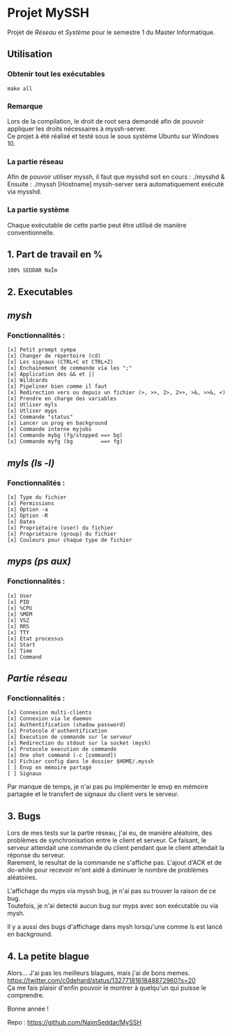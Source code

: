 # Projet MySSH
Projet de *Réseau* et *Système* pour le semestre 1 du Master Informatique.

## Utilisation  
### Obtenir tout les exécutables
    make all  
    
### Remarque  
Lors de la compilation, le droit de root sera demandé afin de pouvoir appliquer les droits nécessaires à myssh-server.  
Ce projet à été réalisé et testé sous le sous système Ubuntu sur Windows 10.  

### La partie réseau  
Afin de pouvoir utiliser myssh, il faut que mysshd soit en cours :
  ./mysshd &
Ensuite :
  ./myssh [Hostname]
myssh-server sera automatiquement exécuté via mysshd.  

### La partie système
Chaque exécutable de cette partie peut être utilisé de manière conventionnelle.

## 1. Part de travail en %
    100% SEDDAR NaÏm

## 2. Executables
## *mysh*  
### Fonctionnalités :
    [x] Petit prompt sympa
    [x] Changer de répertoire (cd)  
    [x] Les signaux (CTRL+C et CTRL+Z)  
    [x] Enchainement de commande via les ";"  
    [x] Application des && et ||  
    [x] Wildcards  
    [x] Pipeliner bien comme il faut  
    [x] Redirection vers ou depuis un fichier (>, >>, 2>, 2>>, >&, >>&, <)  
    [x] Prendre en charge des variables   
    [x] Utliser myls  
    [x] Utliser myps  
    [x] Commande "status" 
    [x] Lancer un prog en background  
    [x] Commande interne myjobs  
    [x] Commande mybg (fg/stopped ==> bg)  
    [x] Commande myfg (bg         ==> fg)  


## *myls (ls -l)*
### Fonctionnalités :
    [x] Type du fichier  
    [x] Permissions  
    [x] Option -a  
    [x] Option -R  
    [x] Dates  
    [x] Propriétaire (user) du fichier  
    [x] Propriétaire (group) du fichier   
    [x] Couleurs pour chaque type de fichier  

## *myps (ps aux)*
### Fonctionnalités :
    [x] User  
    [x] PID  
    [x] %CPU  
    [x] %MEM  
    [x] VSZ  
    [x] RRS  
    [x] TTY  
    [x] État processus  
    [x] Start  
    [x] Time  
    [x] Command  

## *Partie réseau*
### Fonctionnalités :
    [x] Connexion multi-clients  
    [x] Connexion via le daemon  
    [x] Authentification (shadow password)  
    [x] Protocole d'authentification  
    [x] Execution de commande sur le serveur
    [x] Redirection du stdout sur la socket (mysh)  
    [x] Protocole execution de commande  
    [x] One shot command (-c [command])  
    [x] Fichier config dans le dossier $HOME/.myssh
    [ ] Envp en mémoire partagé
    [ ] Signaux

Par manque de temps, je n'ai pas pu implémenter le envp en mémoire partagée et le transfert de signaux du client vers le serveur.

## 3. Bugs
Lors de mes tests sur la partie réseau, j'ai eu, de manière aléatoire, des problèmes de synchronisation entre le client et serveur. Ce faisant, le serveur attendait une commande du client pendant que le client attendait la réponse du serveur.  
Rarement, le resultat de la commande ne s'affiche pas. 
L'ajout d'ACK et de do-while pour recevoir m'ont aidé à diminuer le nombre de problèmes aléatoires.

L'affichage du myps via myssh bug, je n'ai pas su trouver la raison de ce bug.  
Toutefois, je n'ai detecté aucun bug sur myps avec son exécutable ou via mysh.  

Il y a aussi des bugs d'affichage dans mysh lorsqu'une comme ls est lancé en background.  

## 4. La petite blague
Alors... J'ai pas les meilleurs blagues, mais j'ai de bons memes.  
https://twitter.com/c0dehard/status/1327718161848872960?s=20  
Ça me fais plaisir d'enfin pouvoir le montrer à quelqu'un qui puisse le comprendre.

Bonne année !  

Repo : https://github.com/NaimSeddar/MySSH
